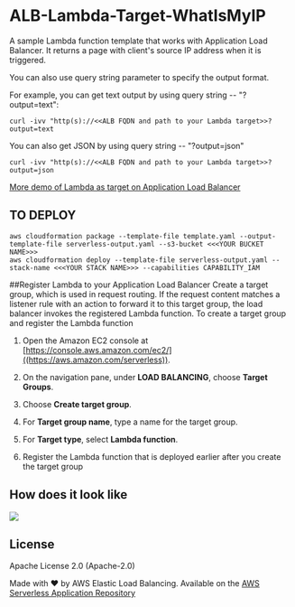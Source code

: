 # ALB-Lambda-Target-WhatIsMyIP
 
A sample Lambda function template that works with Application Load Balancer. It returns a page with client's source IP address when it is triggered.

You can also use query string parameter to specify the output format. 

For example, you can get text output by using query string -- "?output=text":
```
curl -ivv "http(s)://<<ALB FQDN and path to your Lambda target>>?output=text
```
You can also get JSON by using query string -- "?output=json"
```
curl -ivv "http(s)://<<ALB FQDN and path to your Lambda target>>?output=json
```


[More demo of Lambda as target on Application Load Balancer](https://exampleloadbalancer.com/lambda_demo.html)
## TO DEPLOY
```
aws cloudformation package --template-file template.yaml --output-template-file serverless-output.yaml --s3-bucket <<<YOUR BUCKET NAME>>>
aws cloudformation deploy --template-file serverless-output.yaml --stack-name <<<YOUR STACK NAME>>> --capabilities CAPABILITY_IAM
```

##Register Lambda to your Application Load Balancer
Create a target group, which is used in request routing. If the request content matches a listener rule with an action to forward it to this target group, the load balancer invokes the registered Lambda function. 
To create a target group and register the Lambda function

1. Open the Amazon EC2 console at [https://console.aws.amazon.com/ec2/]((https://aws.amazon.com/serverless)).

2. On the navigation pane, under **LOAD BALANCING**, choose **Target Groups**.

3. Choose **Create target group**.

4. For **Target group name**, type a name for the target group.

5. For **Target type**, select **Lambda function**.

6. Register the Lambda function that is deployed earlier after you create the target group

## How does it look like
![](https://github.com/renlon/elastic-load-balancing-tools/blob/master/application-load-balancer-serverless-app/whatismyip/app.jpg)

## License

Apache License 2.0 (Apache-2.0)

Made with ❤️ by AWS Elastic Load Balancing. Available on the [AWS Serverless Application Repository](https://aws.amazon.com/serverless)